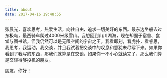 ```yaml
---
title: about
date: 2017-04-16 19:48:55
---
```


张晨光，喜欢思考，热爱生活，向往自由，追求一切美好的东西。最东边坐船去过东极岛，最西骑车爬过4000米级雪山。我想回到山川湖海，现在却囿于宿舍、食堂与图书馆，但我仍然可以是无限空间的宇宙之王。我看即刻，看虎扑，看睿思，我思考，我运动，我交谈，并且我试着把交谈中的叹息和意犹未尽写下来。如果你看到了我写的东西，那我们就算是在交谈，如果你一不小心就读完了，那么我们算是交谈得够投机的朋友。

朋友，你好！
